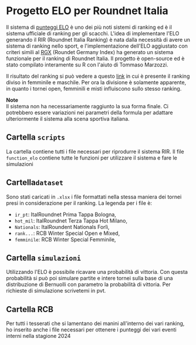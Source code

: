# Progetto ELO per Roundnet Italia

Il sistema di [punteggi ELO](https://it.m.wikipedia.org/wiki/Elo_(scacchi)) è uno dei più noti sistemi di ranking ed è il sistema ufficiale di ranking per gli scacchi.
L'idea di implementare l'ELO generando il RIR (Roundnet Italia Ranking) è nata dalla necessità di avere un sistema di ranking nello sport, e l'implementazione dell'ELO aggiustato con criteri simili al [RGX](https://playerzone.roundnetgermany.de/ranking/rg-index/) (Roundet Germany Index) ha generato un sistema funzionale per il ranking di Roundnet Italia.
Il progetto è open-source ed è stato compilato interamente su R con l'aiuto di Tommaso Marzozzi.

Il risultato del ranking si può vedere a questo [link](https://docs.google.com/spreadsheets/d/13FbtZEBHiLP55SYc5CCueYtzcvP2WgjJUsmjRe2vlCk/edit?usp=sharing) in cui è presente il ranking diviso in femminile e maschile. 
Per ora la divisione è solamente apparente, in quanto i tornei open, femminili e misti influiscono sullo stesso ranking.

**Note**  
Il sistema non ha necessariamente raggiunto la sua forma finale. Ci potrebbero essere variazioni nei parametri della formula per adattare ulteriormente il sistema alla scena sportiva italiana.

## Cartella `scripts` 
La cartella contiene tutti i file necessari per riprodurre il sistema RIR. Il file `function_elo` contiene tutte le funzioni per utilizzare il sistema e fare le simulazioni


## Cartella`dataset`
Sono stati caricati in `.xlsx` i file formattati nella stessa maniera dei tornei presi in considerazione per il ranking.
La legenda per i file è:
  
  - `ir_pt`: ItalRoundnet Prima Tappa Bologna,
  - `hot_mil`: ItalRoundnet Terza Tappa Hot Milano,
  - `Nationals`: ItalRoundent Nationals Forlì,
  - `rank...`: RCB Winter Special Open e Mixed,
  - `femminile`: RCB Winter Special Femminile,

## Cartella `simulazioni`
Utilizzando l'ELO è possibile ricavare una probabilità di vittoria. Con questa probabilità si può poi simulare partite e intere tornei sulla base di una distribuzione di Bernuolli con parametro la probabilità di vittoria.
Per richieste di simulazione scrivetemi in pvt.


## Cartella RCB
Per tutti i tesserati che si lamentano dei manini all'interno dei vari ranking, ho inserito anche i file necessari per ottenere i punteggi dei vari eventi interni nella stagione 2024
